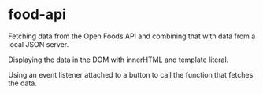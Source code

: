 # food-api
Fetching data from the Open Foods API and combining that with data from a local JSON server.

Displaying the data in the DOM with innerHTML and template literal.

Using an event listener attached to a button to call the function that fetches the data.
